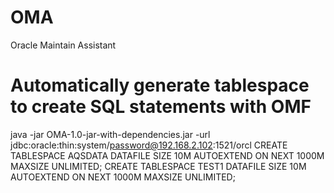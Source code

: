 # OMA
Oracle Maintain Assistant

# Automatically generate tablespace to create SQL statements with OMF
java -jar OMA-1.0-jar-with-dependencies.jar -url jdbc:oracle:thin:system/password@192.168.2.102:1521/orcl
CREATE TABLESPACE AQSDATA DATAFILE
SIZE 10M AUTOEXTEND ON NEXT 1000M MAXSIZE UNLIMITED;
CREATE TABLESPACE TEST1 DATAFILE
SIZE 10M AUTOEXTEND ON NEXT 1000M MAXSIZE UNLIMITED;
